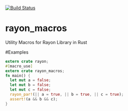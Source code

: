 [![Build Status](https://travis-ci.org/XOSplicer/rayon_macros.svg?branch=master)](https://travis-ci.org/XOSplicer/rayon_macros)

# rayon_macros
Utility Macros for Rayon Library in Rust

#Examples
```rust
extern crate rayon;
#[macro_use]
extern crate rayon_macros;
fn main() {
  let mut a = false;
  let mut b = false;
  let mut c = false;
  rayon_par!(|| a = true, || b = true, || c = true);
  assert!(a && b && c);
}
```
